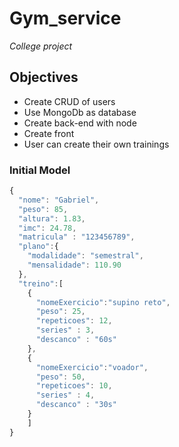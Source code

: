 # Gym_service

_College project_

## Objectives

* Create CRUD of users
* Use MongoDb as database
* Create back-end with node
* Create front 
* User can create their own trainings

### Initial Model 

```javascript
{
  "nome": "Gabriel",
  "peso": 85,
  "altura": 1.83,
  "imc": 24.78,
  "matricula" : "123456789",
  "plano":{
    "modalidade": "semestral",
    "mensalidade": 110.90
  },
  "treino":[
    {
      "nomeExercicio":"supino reto",
      "peso": 25,
      "repeticoes": 12,
      "series" : 3,
      "descanco" : "60s"
    },
    {
      "nomeExercicio":"voador",
      "peso": 50,
      "repeticoes": 10,
      "series" : 4,
      "descanco" : "30s"
    }
    ]
}
```
